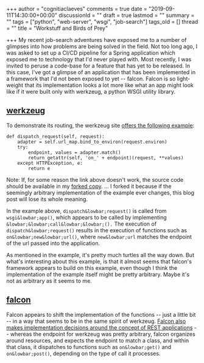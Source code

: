 +++
author = "cognitiaclaeves"
comments = true
date = "2019-09-11T14:30:00+00:00"
discussionId = ""
draft = true
lastmod = ""
summary = ""
tags = ["python", "web-server", "wsgi", "job-search"]
tags_old = []
thread = ""
title = "Workstuff and Birds of Prey"

+++
My recent job-search adventures have exposed me to a number of glimpses into how problems are being solved in the field. Not too long ago, I was asked to set up a CI/CD pipeline for a Spring application which exposed me to technology that I'd never played with. Most recently, I was invited to peruse a code-base for a feature that has yet to be released. In this case, I've got a glimpse of an application that has been implemented in a framework that I'd not been exposed to yet -- falcon. Falcon is so light-weight that its implementation looks a lot more like what an app might look like if it were built only with werkzeug, a python WSGI utility library.

## [werkzeug](https://werkzeug.palletsprojects.com "Python werkzeug")

To demonstrate its routing, the werkzeug site [offers the following example](https://werkzeug.palletsprojects.com/en/0.15.x/tutorial/#step-4-the-routing "werkzeug routing example"):

    def dispatch_request(self, request):
        adapter = self.url_map.bind_to_environ(request.environ)
        try:
            endpoint, values = adapter.match()
            return getattr(self, 'on_' + endpoint)(request, **values)
        except HTTPException, e:
            return e

Note: If, for some reason the link above doesn't work, the source code should be available in my [forked copy](https://github.com/cognitiaclaeves/werkzeug/blob/blog-example-201909/examples/shortly/shortly.py#L114 "Werkzeug shortly.py example"). ... I forked it because if the seemingly arbitrary implementation of the example ever changes, this blog post will lose its whole meaning.

In the example above, `dispatch&lowbar;request()` is called from `wsgi&lowbar;app()`, which appears to be called by implementing `&lowbar;&lowbar;call&lowbar;&lowbar;().` The execution of `dispatch&lowbar;request()` results in the execution of functions such as `on&lowbar;new&lowbar;url()`, where `new&lowbar;url` matches the endpoint of the url passed into the application.

As mentioned in the example, it's pretty much turtles all the way down. But what's interesting about this example, is that it almost seems that falcon's framework appears to build on this example, even though I think the implementation of the example itself might be pretty arbitrary. Maybe it's not as arbitrary as it seems to me.

## [falcon](https://falcon.readthedocs.io/en/stable/ "Python falcon")

Falcon appears to shift the implementation of the functions -- just a little bit -- in a way that seems to be in the same spirit of werkzeug. [Falcon also makes implementation decisions around the concept of REST applications](https://falcon.readthedocs.io/en/stable/user/tutorial.html#creating-resources "Falcon's framework design") -- whereas the endpoint for werkzeug was pretty arbitrary, falcon organizes around resources, and expects the endpoint to match a class, and within that class, it dispatches to functions such as `on&lowbar;get()` and `on&lowbar;post()`, depending on the type of call it processes.
